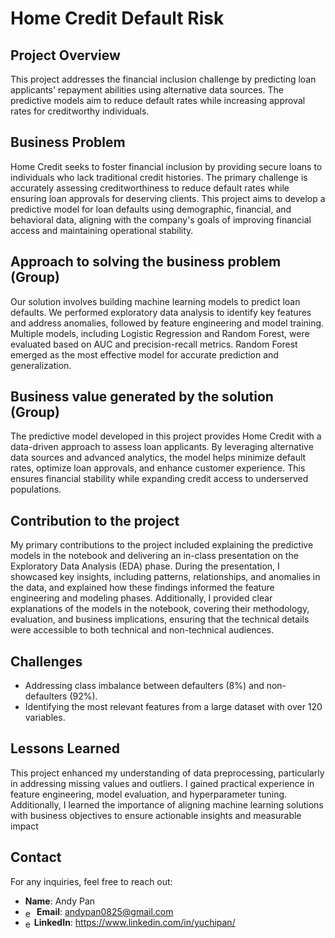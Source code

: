 # Home Credit Default Risk

## Project Overview
This project addresses the financial inclusion challenge by predicting loan applicants' repayment abilities using alternative data sources. The predictive models aim to reduce default rates while increasing approval rates for creditworthy individuals.

## Business Problem
Home Credit seeks to foster financial inclusion by providing secure loans to individuals who lack traditional credit histories. The primary challenge is accurately assessing creditworthiness to reduce default rates while ensuring loan approvals for deserving clients. This project aims to develop a predictive model for loan defaults using demographic, financial, and behavioral data, aligning with the company's goals of improving financial access and maintaining operational stability.

## Approach to solving the business problem (Group)
Our solution involves building machine learning models to predict loan defaults. We performed exploratory data analysis to identify key features and address anomalies, followed by feature engineering and model training. Multiple models, including Logistic Regression and Random Forest, were evaluated based on AUC and precision-recall metrics. Random Forest emerged as the most effective model for accurate prediction and generalization.

## Business value generated by the solution (Group)
The predictive model developed in this project provides Home Credit with a data-driven approach to assess loan applicants. By leveraging alternative data sources and advanced analytics, the model helps minimize default rates, optimize loan approvals, and enhance customer experience. This ensures financial stability while expanding credit access to underserved populations.

## Contribution to the project
My primary contributions to the project included explaining the predictive models in the notebook and delivering an in-class presentation on the Exploratory Data Analysis (EDA) phase. During the presentation, I showcased key insights, including patterns, relationships, and anomalies in the data, and explained how these findings informed the feature engineering and modeling phases. Additionally, I provided clear explanations of the models in the notebook, covering their methodology, evaluation, and business implications, ensuring that the technical details were accessible to both technical and non-technical audiences.

## Challenges
- Addressing class imbalance between defaulters (8%) and non-defaulters (92%).
- Identifying the most relevant features from a large dataset with over 120 variables.

## Lessons Learned
This project enhanced my understanding of data preprocessing, particularly in addressing missing values and outliers. I gained practical experience in feature engineering, model evaluation, and hyperparameter tuning. Additionally, I learned the importance of aligning machine learning solutions with business objectives to ensure actionable insights and measurable impact​

## Contact
For any inquiries, feel free to reach out:
- **Name**: Andy Pan
- <img src="https://github.com/user-attachments/assets/f93c176e-6343-4059-b163-708f9e07c329" alt="emoji" style="width: 1.3em; height: 1em; vertical-align: middle;">**Email**: andypan0825@gmail.com
- <img src="https://github.com/user-attachments/assets/5faf05be-d861-4325-852d-608701e5e025" alt="emoji" style="width: 1em; height: 1em; vertical-align: middle;">**LinkedIn**: https://www.linkedin.com/in/yuchipan/
